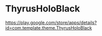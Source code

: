 ThyrusHoloBlack
===============

https://play.google.com/store/apps/details?id=com.template.theme.ThyrusHoloBlack